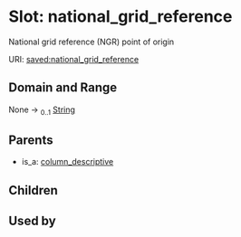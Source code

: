 
# Slot: national_grid_reference

National grid reference (NGR) point of origin

URI: [saved:national_grid_reference](https://marine.gov.scot/metadata/saved/schema/national_grid_reference)


## Domain and Range

None &#8594;  <sub>0..1</sub> [String](types/String.md)

## Parents

 *  is_a: [column_descriptive](column_descriptive.md)

## Children


## Used by

